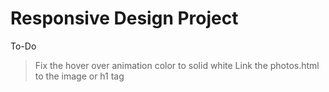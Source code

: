 # Responsive Design Project

To-Do
> Fix the hover over animation color to solid white
> Link the photos.html to the image or h1 tag

